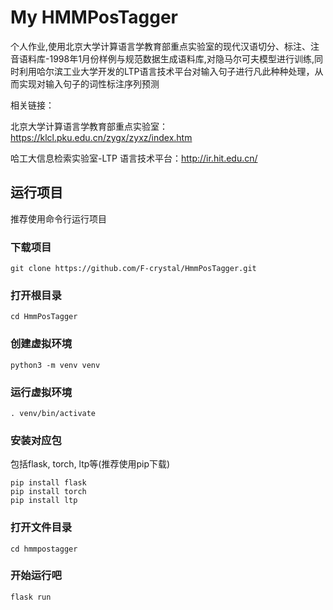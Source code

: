 # My HMMPosTagger
个人作业,使用北京大学计算语言学教育部重点实验室的现代汉语切分、标注、注音语料库-1998年1月份样例与规范数据生成语料库,对隐马尔可夫模型进行训练,同时利用哈尔滨工业大学开发的LTP语言技术平台对输入句子进行凡此种种处理，从而实现对输入句子的词性标注序列预测

相关链接：

北京大学计算语言学教育部重点实验室：https://klcl.pku.edu.cn/zygx/zyxz/index.htm

哈工大信息检索实验室-LTP 语言技术平台：http://ir.hit.edu.cn/


## 运行项目
推荐使用命令行运行项目

### 下载项目
```
git clone https://github.com/F-crystal/HmmPosTagger.git
```

### 打开根目录
```
cd HmmPosTagger
```

### 创建虚拟环境
```
python3 -m venv venv
```

### 运行虚拟环境
```
. venv/bin/activate
```

### 安装对应包
包括flask, torch, ltp等(推荐使用pip下载)
```
pip install flask
pip install torch
pip install ltp
```

### 打开文件目录
```
cd hmmpostagger
```

### 开始运行吧
```
flask run
```
